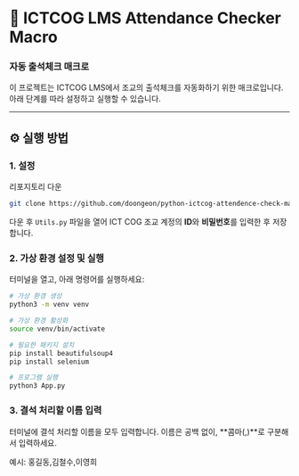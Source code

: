 # 📅 ICTCOG LMS Attendance Checker Macro

### 자동 출석체크 매크로

이 프로젝트는 ICTCOG LMS에서 조교의 출석체크를 자동화하기 위한 매크로입니다.  
아래 단계를 따라 설정하고 실행할 수 있습니다.

---

## ⚙️ 실행 방법

### 1. 설정

리포지토리 다운
```bash
git clone https://github.com/doongeon/python-ictcog-attendence-check-macro.git
```
다운 후 `Utils.py` 파일을 열어 ICT COG 조교 계정의 **ID**와 **비밀번호**를 입력한 후 저장합니다.

### 2. 가상 환경 설정 및 실행
터미널을 열고, 아래 명령어를 실행하세요:

```bash
# 가상 환경 생성
python3 -m venv venv

# 가상 환경 활성화
source venv/bin/activate

# 필요한 패키지 설치
pip install beautifulsoup4
pip install selenium

# 프로그램 실행
python3 App.py
```

### 3. 결석 처리할 이름 입력
터미널에 결석 처리할 이름을 모두 입력합니다.
이름은 공백 없이, **콤마(,)**로 구분해서 입력하세요.

예시:
홍길동,김철수,이영희
